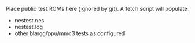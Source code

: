 Place public test ROMs here (ignored by git). A fetch script will populate:
- nestest.nes
- nestest.log
- other blargg/ppu/mmc3 tests as configured
